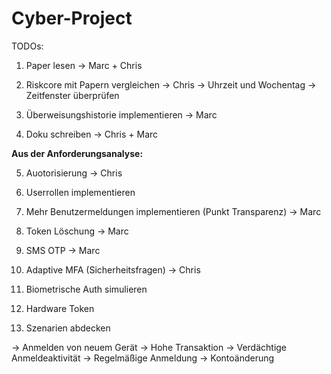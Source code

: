 # Cyber-Project


TODOs:

1. Paper lesen -> Marc + Chris
  
2. Riskcore mit Papern vergleichen -> Chris
-> Uhrzeit und Wochentag
-> Zeitfenster überprüfen

3. Überweisungshistorie implementieren -> Marc

4. Doku schreiben -> Chris + Marc

**Aus der Anforderungsanalyse:**

5. Auotorisierung -> Chris

6. Userrollen implementieren

9. Mehr Benutzermeldungen implementieren (Punkt Transparenz) -> Marc

10. Token Löschung -> Marc

11. SMS OTP -> Marc

12. Adaptive MFA (Sicherheitsfragen) -> Chris

13. Biometrische Auth simulieren

14. Hardware Token 

15. Szenarien abdecken

-> Anmelden von neuem Gerät
-> Hohe Transaktion
-> Verdächtige Anmeldeaktivität
-> Regelmäßige Anmeldung
-> Kontoänderung
